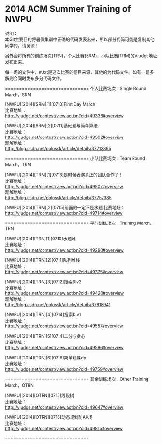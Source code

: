2014 ACM Summer Training of NWPU
==============================
说明：  
本Git主要目的将暑假集训中正确的代码发表出来，所以部分代码可能是复制其他同学的，请见谅！  

另外会将所有的训练场次(TRN)，个人比赛(SRM)，小队比赛(TRM)的Vjudge地址发布出来。  

每一场的文件中，#.txt是这次比赛的题目来源，其他的为代码文件。如有一题多解则会同时发布多分代码文件。  

==============================
个人比赛场次：Single Round March，SRM  


[NWPU][2014][SRM][1][0710]First Day March  
比赛地址：  
http://vjudge.net/contest/view.action?cid=49336#overview  
  
[NWPU][2014][SRM][2][0711]基础题与简单算法  
比赛地址：  
http://vjudge.net/contest/view.action?cid=49392#overview  
题解地址：  
http://blog.csdn.net/polossk/article/details/37713365  
  
==============================
小队比赛场次：Team Round March，TRM  

[NWPU][2014][TRM][1][0713]是时候表演真正的团队合作了！   
比赛地址：  
http://vjudge.net/contest/view.action?cid=49507#overview  
题解地址：  
http://blog.csdn.net/polossk/article/details/37757385  

[NWPU][2014][TRM][2][0715]前面的一定不是水题
比赛地址：  
http://vjudge.net/contest/view.action?cid=49714#overview  

==============================
平时训练场次：Training March，TRN  

[NWPU][2014][TRN][1][0710]水题堆  
比赛地址：  
http://vjudge.net/contest/view.action?cid=49290#overview  

[NWPU][2014][TRN][2][0711]队列堆栈  
比赛地址：  
http://vjudge.net/contest/view.action?cid=49375#overview  

[NWPU][2014][TRN][3][0712]搜索Div2  
比赛地址：  
http://vjudge.net/contest/view.action?cid=49420#overview  
题解地址：  
http://blog.csdn.net/polossk/article/details/37818941  

[NWPU][2014][TRN][4][0714]搜索Div1  
比赛地址：  
http://vjudge.net/contest/view.action?cid=49557#overview  

[NWPU][2014][TRN][5][0714]二分与贪心  
比赛地址：  
http://vjudge.net/contest/view.action?cid=49586#overview  

[NWPU][2014][TRN][6][0716]简单线性dp  
比赛地址：  
http://vjudge.net/contest/view.action?cid=49759#overview  

==============================
其余训练场次：Other Training March，OTRN  

[NWPU][2014][OTRN][0715]线段树   
比赛地址：  
http://vjudge.net/contest/view.action?cid=49647#overview  

[NWPU][2014][OTRN][0716]动态规划防AK场  
比赛地址：  
http://vjudge.net/contest/view.action?cid=49815#overview  


==============================
